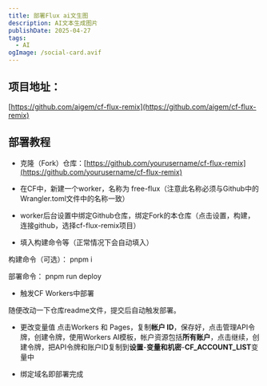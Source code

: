 ```yaml
---
title: 部署Flux ai文生图
description: AI文本生成图片
publishDate: 2025-04-27
tags:
  - AI
ogImage: /social-card.avif
---
```

## 项目地址：

[https://github.com/aigem/cf-flux-remix](https://github.com/aigem/cf-flux-remix)

## 部署教程
- 克隆（Fork）仓库：[https://github.com/yourusername/cf-flux-remix](https://github.com/yourusername/cf-flux-remix)

- 在CF中，新建一个worker，名称为 free-flux（注意此名称必须与Github中的Wrangler.toml文件中的名称一致）

- worker后台设置中绑定Github仓库，绑定Fork的本仓库（点击设置，构建，连接github，选择cf-flux-remix项目）

- 填入构建命令等（正常情况下会自动填入）

构建命令（可选）： pnpm i

部署命令： pnpm run deploy

- 触发CF Workers中部署

随便改动一下仓库readme文件，提交后自动触发部署。

- 更改变量值
点击Workers 和 Pages，复制**帐户 ID**，保存好，点击管理API令牌，创建令牌，使用Workers AI模板，帐户资源包括**所有账户**，点击继续，创建令牌，把API令牌和账户ID复制到**设置**-**变量和机密**-**CF_ACCOUNT_LIST**变量中

- 绑定域名即部署完成


